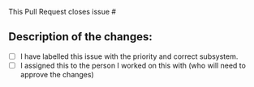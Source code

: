 This Pull Request closes issue #

Description of the changes:
 - 

 - [ ] I have labelled this issue with the priority and correct subsystem.
 - [ ] I assigned this to the person I worked on this with (who will need to approve the changes)
